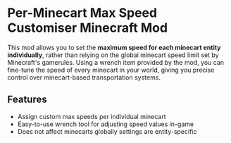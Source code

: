 # Per-Minecart Max Speed Customiser Minecraft Mod

This mod allows you to set the **maximum speed for each minecart entity individually**, rather than relying on the global minecart speed limit set by Minecraft's gamerules. Using a wrench item provided by the mod, you can fine-tune the speed of every minecart in your world, giving you precise control over minecart-based transportation systems.

## Features

- Assign custom max speeds per individual minecart
- Easy-to-use wrench tool for adjusting speed values in-game
- Does not affect minecarts globally settings are entity-specific
